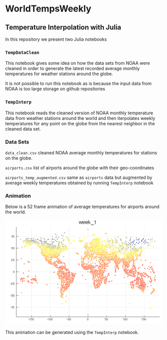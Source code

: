 # WorldTempsWeekly

## Temperature Interpolation with Julia

In this repository we present two Julia notebooks

### `TempDataClean`

This notebook gives some idea on how the data sets from NOAA were cleaned
in order to generate the latest recorded average monthly temperatures for
weather stations around the globe.

It is not possible to run this notebook as is because the input data from
NOAA is too large storage on github repositories


### `TempInterp`

This notebook reads the cleaned version of NOAA monthly temperature data from weather stations
around the world and then iterpolates weekly temperatures for any point on the globe
from the nearest neighbor in the cleaned data set.

### Data Sets

`data_clean.csv` cleaned NOAA average monthly temperatures for stations on the globe.

`airports.csv` list of airports around the globe with their geo-coordinates

`airports_temp_augmented.csv` same as `airports` data but augmented by average weekly temperatures
obtained by running `TempInterp` notebook


### Animation

Below is a 52 frame animation of average temperatures for airports around the world.

![alt text](https://github.com/HughMurrell/WorldTempsWeekly/blob/master/anim_world_temp.gif "World Airports temperature animation")

This animation can be generated using the `TempInterp` notebook.

